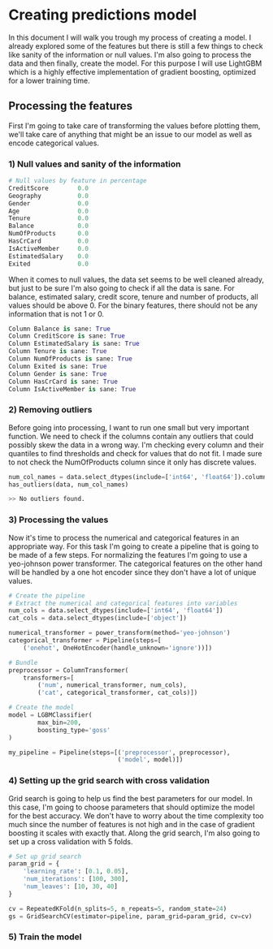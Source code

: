# Creating predictions model

In this document I will walk you trough my process of creating a model. I already explored some of the features but there is still a few things to check like sanity of the information or null values. I'm also going to process the data and then finally, create the model. For this purpose I will use LightGBM which is a highly effective implementation of gradient boosting, optimized for a lower training time.

## Processing the features

First I'm going to take care of transforming the values before plotting them, we'll take care of anything that might be an issue to our model as well as encode categorical values.

### 1) Null values and sanity of the information

```Python
# Null values by feature in percentage
CreditScore        0.0
Geography          0.0
Gender             0.0
Age                0.0
Tenure             0.0
Balance            0.0
NumOfProducts      0.0
HasCrCard          0.0
IsActiveMember     0.0
EstimatedSalary    0.0
Exited             0.0
```

When it comes to null values, the data set seems to be well cleaned already, but just to be sure I'm also going to check if all the data is sane. For balance, estimated salary, credit score, tenure and number of products, all values should be above 0. For the binary features, there should not be any information that is not 1 or 0.

```Python
Column Balance is sane: True
Column CreditScore is sane: True
Column EstimatedSalary is sane: True
Column Tenure is sane: True
Column NumOfProducts is sane: True
Column Exited is sane: True
Column Gender is sane: True
Column HasCrCard is sane: True
Column IsActiveMember is sane: True
```



### 2) Removing outliers

Before going into processing, I want to run one small but very important function. We need to check if the columns contain any outliers that could possibly skew the data in a wrong way. I'm checking every column and their quantiles to find thresholds and check for values that do not fit. I made sure to not check the NumOfProducts column since it only has discrete values.

```python
num_col_names = data.select_dtypes(include=['int64', 'float64']).columns.values
has_outliers(data, num_col_names)

>> No outliers found.
```



### 3) Processing the values

Now it's time to process the numerical and categorical features in an appropriate way. For this task I'm going to create a pipeline that is going to be made of a few steps. For normalizing the features I'm going to use a yeo-johnson power transformer. The categorical features on the other hand will be handled by a one hot encoder since they don't have a lot of unique values.

```python
# Create the pipeline
# Extract the numerical and categorical features into variables
num_cols = data.select_dtypes(include=['int64', 'float64'])
cat_cols = data.select_dtypes(include=['object'])

numerical_transformer = power_transform(method='yeo-johnson')
categorical_transformer = Pipeline(steps=[
    ('onehot', OneHotEncoder(handle_unknown='ignore'))])

# Bundle
preprocessor = ColumnTransformer(
    transformers=[
        ('num', numerical_transformer, num_cols),
        ('cat', categorical_transformer, cat_cols)])

# Create the model
model = LGBMClassifier(
        max_bin=200,
        boosting_type='goss'
)

my_pipeline = Pipeline(steps=[('preprocessor', preprocessor),
                              ('model', model)])
```



### 4) Setting up the grid search with cross validation

Grid search is going to help us find the best parameters for our model. In this case, I'm going to choose parameters that should optimize the model for the best accuracy. We don't have to worry about the time complexity too much since the number of features is not high and in the case of gradient boosting it scales with exactly that. Along the grid search, I'm also going to set up a cross validation with 5 folds.

```Python
# Set up grid search
param_grid = {
    'learning_rate': [0.1, 0.05],
    'num_iterations': [100, 300],
    'num_leaves': [10, 30, 40]
}

cv = RepeatedKFold(n_splits=5, n_repeats=5, random_state=24)
gs = GridSearchCV(estimator=pipeline, param_grid=param_grid, cv=cv)
```



### 5) Train the model


